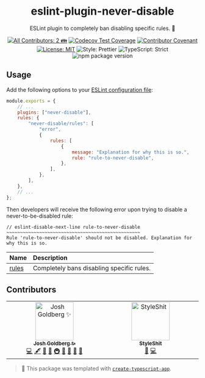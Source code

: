 <h1 align="center">eslint-plugin-never-disable</h1>

<p align="center">ESLint plugin to completely ban disabling specific rules. 🙅</p>

<p align="center">
	<!-- prettier-ignore-start -->
	<!-- ALL-CONTRIBUTORS-BADGE:START - Do not remove or modify this section -->
	<a href="#contributors" target="_blank"><img alt="All Contributors: 2 👪" src="https://img.shields.io/badge/all_contributors-2_👪-21bb42.svg" /></a>
<!-- ALL-CONTRIBUTORS-BADGE:END -->
	<!-- prettier-ignore-end -->
	<a href="https://codecov.io/gh/JoshuaKGoldberg/eslint-plugin-never-disable" target="_blank"><img alt="Codecov Test Coverage" src="https://codecov.io/gh/JoshuaKGoldberg/eslint-plugin-never-disable/branch/main/graph/badge.svg"/></a>
	<a href="https://github.com/JoshuaKGoldberg/eslint-plugin-never-disable/blob/main/.github/CODE_OF_CONDUCT.md" target="_blank"><img alt="Contributor Covenant" src="https://img.shields.io/badge/code_of_conduct-enforced-21bb42" /></a>
	<a href="https://github.com/JoshuaKGoldberg/eslint-plugin-never-disable/blob/main/LICENSE.md" target="_blank"><img alt="License: MIT" src="https://img.shields.io/github/license/JoshuaKGoldberg/eslint-plugin-never-disable?color=21bb42"></a>
	<img alt="Style: Prettier" src="https://img.shields.io/badge/style-prettier-21bb42.svg" />
	<img alt="TypeScript: Strict" src="https://img.shields.io/badge/typescript-strict-21bb42.svg" />
	<img alt="npm package version" src="https://img.shields.io/npm/v/eslint-plugin-never-disable?color=21bb42" />
</p>

## Usage

Add the following options to your [ESLint configuration file](https://eslint.org/docs/latest/user-guide/configuring/configuration-files):

```js
module.exports = {
	// ...
	plugins: ["never-disable"],
	rules: {
		"never-disable/rules": [
			"error",
			{
				rules: [
					{
						message: "Explanation for why this is so.",
						rule: "rule-to-never-disable",
					},
				],
			},
		],
	},
	// ...
};
```

Then developers will receive the following error upon trying to disable a never-to-be-disabled rule:

```plaintext
// eslint-disable-next-line rule-to-never-disable
~~~~~~~~~~~~~~~~~~~~~~~~~~~~~~~~~~~~~~~~~~~~~~~~~
Rule 'rule-to-never-disable' should not be disabled. Explanation for why this is so.
```

<!-- prettier-ignore-start -->
<!-- begin auto-generated rules list -->

| Name                         | Description                               |
| :--------------------------- | :---------------------------------------- |
| [rules](docs/rules/rules.md) | Completely bans disabling specific rules. |

<!-- end auto-generated rules list -->
<!-- prettier-ignore-end -->

## Contributors

<!-- spellchecker: disable -->
<!-- ALL-CONTRIBUTORS-LIST:START - Do not remove or modify this section -->
<!-- prettier-ignore-start -->
<!-- markdownlint-disable -->
<table>
  <tbody>
    <tr>
      <td align="center" valign="top" width="14.28%"><a href="http://www.joshuakgoldberg.com/"><img src="https://avatars.githubusercontent.com/u/3335181?v=4?s=100" width="100px;" alt="Josh Goldberg ✨"/><br /><sub><b>Josh Goldberg ✨</b></sub></a><br /><a href="https://github.com/JoshuaKGoldberg/eslint-plugin-never-disable/commits?author=JoshuaKGoldberg" title="Code">💻</a> <a href="#content-JoshuaKGoldberg" title="Content">🖋</a> <a href="https://github.com/JoshuaKGoldberg/eslint-plugin-never-disable/commits?author=JoshuaKGoldberg" title="Documentation">📖</a> <a href="#ideas-JoshuaKGoldberg" title="Ideas, Planning, & Feedback">🤔</a> <a href="#infra-JoshuaKGoldberg" title="Infrastructure (Hosting, Build-Tools, etc)">🚇</a> <a href="#maintenance-JoshuaKGoldberg" title="Maintenance">🚧</a> <a href="#projectManagement-JoshuaKGoldberg" title="Project Management">📆</a> <a href="#tool-JoshuaKGoldberg" title="Tools">🔧</a> <a href="https://github.com/JoshuaKGoldberg/eslint-plugin-never-disable/issues?q=author%3AJoshuaKGoldberg" title="Bug reports">🐛</a></td>
      <td align="center" valign="top" width="14.28%"><a href="https://evyatar.tk"><img src="https://avatars.githubusercontent.com/u/32631382?v=4?s=100" width="100px;" alt="StyleShit"/><br /><sub><b>StyleShit</b></sub></a><br /><a href="https://github.com/JoshuaKGoldberg/eslint-plugin-never-disable/issues?q=author%3Astyleshit" title="Bug reports">🐛</a> <a href="https://github.com/JoshuaKGoldberg/eslint-plugin-never-disable/commits?author=styleshit" title="Code">💻</a></td>
    </tr>
  </tbody>
</table>

<!-- markdownlint-restore -->
<!-- prettier-ignore-end -->

<!-- ALL-CONTRIBUTORS-LIST:END -->
<!-- spellchecker: enable -->

> 💙 This package was templated with [`create-typescript-app`](https://github.com/JoshuaKGoldberg/create-typescript-app).
